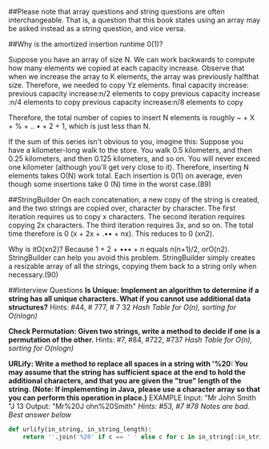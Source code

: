 ##Please note that array questions and string questions are often interchangeable. That is, a question that this
book states using an array may be asked instead as a string question, and vice versa.

##Why is the amortized insertion runtime 0(1)?

Suppose you have an array of size N. We can work backwards to compute how many elements we copied
at each capacity increase. Observe that when we increase the array to K elements, the array was previously
halfthat size. Therefore, we needed to copy Yz elements.
final capacity increase: 
previous capacity increase:n/2 elements to copy
previous capacity increase :n/4 elements to copy
previous capacity increase:n/8 elements to copy

Therefore, the total number of copies to insert N elements is roughly ~ + X + % + .. • + 2 +
1, which is just less than N. 

If the sum of this series isn't obvious to you, imagine this: Suppose you have a kilometer-long
walk to the store. You walk 0.5 kilometers, and then 0.25 kilometers, and then 0.125 kilometers,
and so on. You will never exceed one kilometer (although you'll get very close to it).
Therefore, inserting N elements takes O(N) work total. Each insertion is 0(1) on average, even though
some insertions take 0 (N) time in the worst case.(89)

##StringBuilder
On each concatenation, a new copy of the string is created, and the two strings are copied over, character
by character. The first iteration requires us to copy x characters. The second iteration requires copying 2x
characters. The third iteration requires 3x, and so on. The total time therefore is 0 (x + 2x + .•• + nx).
This reduces to 0 (xn2).

Why is itO(xn2)? Because 1 + 2 + ••• + n equals n(n+1)/2, orO(n2).
StringBuilder can help you avoid this problem. StringBuilder simply creates a resizable array of all
the strings, copying them back to a string only when necessary.(90)

##Interview Questions
**Is Unique: Implement an algorithm to determine if a string has all unique characters. What if you
cannot use additional data structures?**
Hints: #44, # 777, # 7 32
*Hash Table for O(n), sorting for O(nlogn)</p>*

**Check Permutation: Given two strings, write a method to decide if one is a permutation of the
other.**
Hints: #7, #84, #722, #737
*Hash Table for O(n), sorting for O(nlogn)</p>*

**URLify: Write a method to replace all spaces in a string with '%20: You may assume that the string
has sufficient space at the end to hold the additional characters, and that you are given the "true"
length of the string. (Note: If implementing in Java, please use a character array so that you can
perform this operation in place.)**
EXAMPLE
Input: "Mr John Smith "J 13
Output: "Mr%20J ohn%20Smith"
*Hints: #53, #7 #78*
*Notes are bad. Best answer below*

```python
def urlify(in_string, in_string_length):
    return ''.join('%20' if c == ' ' else c for c in in_string[:in_string_length])
```



